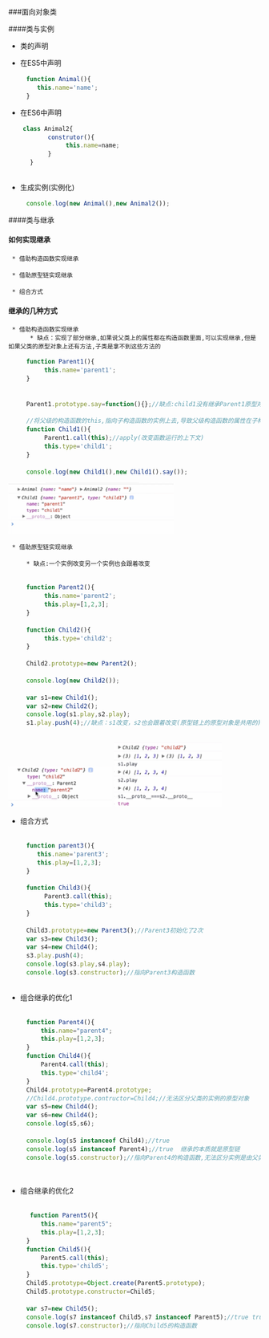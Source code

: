 ###面向对象类


####类与实例

* 类的声明

 * 在ES5中声明
 
```js
     function Animal(){
        this.name='name';
     }
 ```   
 
 * 在ES6中声明
    
```js
    class Animal2{
           construtor(){
                this.name=name;
           }
      }
 
``` 
    
* 生成实例(实例化)

```js
     console.log(new Animal(),new Animal2());
```
####类与继承

#### 如何实现继承

     * 借助构造函数实现继承
     
     * 借助原型链实现继承
     
     * 组合方式


#### 继承的几种方式  



     * 借助构造函数实现继承
          * 缺点：实现了部分继承,如果说父类上的属性都在构造函数里面,可以实现继承,但是如果父类的原型对象上还有方法,子类是拿不到这些方法的
     
```js
     function Parent1(){
          this.name='parent1';
     }
     
     
     Parent1.prototype.say=function(){};//缺点:child1没有继承Parent1原型对象的方法
     
     //将父级的构造函数的this,指向子构造函数的实例上去,导致父级构造函数的属性在子构造函数里都有
     function Child1(){
          Parent1.call(this);//apply(改变函数运行的上下文)
          this.type='child1';
     }
     
     console.log(new Child1(),new Child1().say());


```
![](/assets/QQ图片20180307161349.png)


     * 借助原型链实现继承
     
         * 缺点:一个实例改变另一个实例也会跟着改变
     
     
```js

     function Parent2(){
          this.name='parent2';
          this.play=[1,2,3];
     }
     
     function Child2(){
          this.type='child2';
     }
     
     Child2.prototype=new Parent2();
     
     console.log(new Child2());
     
     var s1=new Child1();
     var s2=new Child2();
     console.log(s1.play,s2.play);
     s1.play.push(4);//缺点：s1改变，s2也会跟着改变(原型链上的原型对象是共用的)
     
```
![](/assets/20171028132954306.png)
![](/assets/20171028133711941.png)

* 组合方式

```js
     
     function parent3(){
        this.name='parent3';
        this.play=[1,2,3];
     }
     
     function Child3(){
          Parent3.call(this);
          this.type='child3';
     }

     Child3.prototype=new Parent3();//Parent3初始化了2次
     var s3=new Child3();
     var s4=new Child4();
     s3.play.push(4);
     console.log(s3.play,s4.play);
     console.log(s3.constructor);//指向Parent3构造函数
     
```

* 组合继承的优化1

```js
  
     function Parent4(){
         this.name="parent4";
         this.play=[1,2,3];
     }
     function Child4(){
         Parent4.call(this);
         this.type='child4';
     }
     Child4.prototype=Parent4.prototype;
     //Child4.prototype.contructor=Child4;//无法区分父类的实例的原型对象
     var s5=new Child4();
     var s6=new Child4();
     console.log(s5,s6);

     console.log(s5 instanceof Child4);//true
     console.log(s5 instanceof Parent4);//true  继承的本质就是原型链
     console.log(s5.constructor);//指向Parent4的构造函数,无法区分实例是由父类创建的，还是子类创建的  **这是缺点**

 
```
 
* 组合继承的优化2

```js
     
      function Parent5(){
         this.name="parent5";
         this.play=[1,2,3];
     }
     function Child5(){
         Parent5.call(this);
         this.type='child5';
     }
     Child5.prototype=Object.create(Parent5.prototype);
     Child5.prototype.constructor=Child5;

     var s7=new Child5();
     console.log(s7 instanceof Child5,s7 instanceof Parent5);//true true
     console.log(s7.constructor);//指向Child5的构造函数


```
